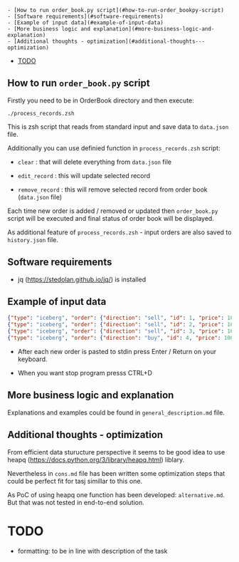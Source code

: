 <!-- TOC -->

    - [How to run order_book.py script](#how-to-run-order_bookpy-script)
    - [Software requirements](#software-requirements)
    - [Example of input data](#example-of-input-data)
    - [More business logic and explanation](#more-business-logic-and-explanation)
    - [Additional thoughts - optimization](#additional-thoughts---optimization)
- [TODO](#todo)

<!-- /TOC -->

## How to run `order_book.py` script

Firstly you need to be in OrderBook directory and then execute:

`./process_records.zsh`

This is zsh script that reads from standard input and save data to `data.json` file.

Additionally you can use definied function in `process_records.zsh` script:

- `clear` : that will delete everything from `data.json` file

- `edit_record` : this will update selected record

- `remove_record` : this will remove selected record from order book (`data.json` file)

Each time new order is added / removed or updated then `order_book.py` script will be executed and final status of order book will be displayed.

As additional feature of `process_records.zsh` - input orders are also saved to `history.json` file.

## Software requirements

- jq (https://stedolan.github.io/jq/) is installed

## Example of input data

```json
{"type": "iceberg", "order": {"direction": "sell", "id": 1, "price": 100, "quantity": 200,"peak": 100}}
{"type": "iceberg", "order": {"direction": "sell", "id": 2, "price": 100, "quantity": 300,"peak": 100}}
{"type": "iceberg", "order": {"direction": "sell", "id": 3, "price": 100, "quantity": 200,"peak": 100}}
{"type": "iceberg", "order": {"direction": "buy", "id": 4, "price": 100, "quantity": 500,"peak": 100}}
```

- After each new order is pasted to stdin press Enter / Return on your keyboard.

- When you want stop program presss CTRL+D

## More business logic and explanation

Explanations and examples could be found in `general_description.md` file.

## Additional thoughts - optimization

From efficient data sturucture perspective it seems to be good idea to use heapq (https://docs.python.org/3/library/heapq.html) liblary.

Nevertheless in `cons.md` file has been written some optimization steps that could be perfect fit for tasj simillar to this one.

As PoC of using heapq one function has been developed: `alternative.md`. But that was not tested in end-to-end solution.

# TODO

- formatting: to be in line with description of the task

